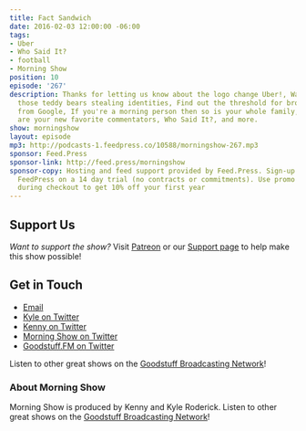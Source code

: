 ```yaml
---
title: Fact Sandwich
date: 2016-02-03 12:00:00 -06:00
tags:
- Uber
- Who Said It?
- football
- Morning Show
position: 10
episode: '267'
description: Thanks for letting us know about the logo change Uber!, Watch out for
  those teddy bears stealing identities, Find out the threshold for broken eardrums
  from Google, If you're a morning person then so is your whole family, Key & Peele
  are your new favorite commentators, Who Said It?, and more.
show: morningshow
layout: episode
mp3: http://podcasts-1.feedpress.co/10588/morningshow-267.mp3
sponsor: Feed.Press
sponsor-link: http://feed.press/morningshow
sponsor-copy: Hosting and feed support provided by Feed.Press. Sign-up today and try
  FeedPress on a 14 day trial (no contracts or commitments). Use promo code `morningshow`
  during checkout to get 10% off your first year
---
```


## Support Us
*Want to support the show?* Visit [Patreon](http://patreon.com/morningshow) or our [Support page](http://goodstuff.fm/support) to help make this show possible!

## Get in Touch
* [Email](mailto:kyle@goodstuff.fm)
* [Kyle on Twitter](http://twitter.com/dogburps)
* [Kenny on Twitter](http://twitter.com/pizzarobotics)
* [Morning Show on Twitter](http://twitter.com/morningshowam)
* [Goodstuff.FM on Twitter](http://twitter.com/goodstufffm)

Listen to other great shows on the [Goodstuff Broadcasting Network](http://goodstuff.fm/shows)!

### About Morning Show
Morning Show is produced by Kenny and Kyle Roderick. Listen to other great shows on the [Goodstuff Broadcasting Network](http://goodstuff.fm/)!
